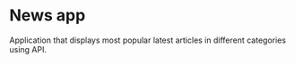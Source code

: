 # News app

Application that displays most popular latest articles in different categories using API.